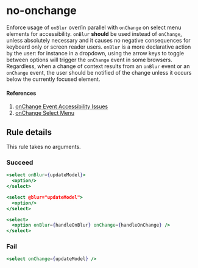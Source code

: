 # no-onchange

Enforce usage of `onBlur` over/in parallel with `onChange` on select menu elements for accessibility. `onBlur` **should** be used instead of `onChange`, unless absolutely necessary and it causes no negative consequences for keyboard only or screen reader users. `onBlur` is a more declarative action by the user: for instance in a dropdown, using the arrow keys to toggle between options will trigger the `onChange` event in some browsers. Regardless, when a change of context results from an `onBlur` event or an `onChange` event, the user should be notified of the change unless it occurs below the currently focused element.

#### References
1. [onChange Event Accessibility Issues](http://cita.disability.uiuc.edu/html-best-practices/auto/onchange.php)
2. [onChange Select Menu](http://www.themaninblue.com/writing/perspective/2004/10/19/)

## Rule details

This rule takes no arguments.

### Succeed
```jsx or template
<select onBlur={updateModel}>
  <option/>
</select>

<select @blur="updateModel">
  <option/>
</select>

<select>
  <option onBlur={handleOnBlur} onChange={handleOnChange} />
</select>
```

### Fail
```jsx
<select onChange={updateModel} />
```
